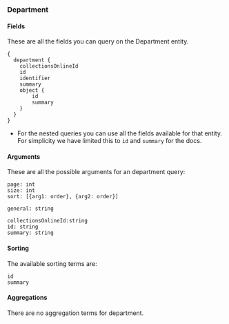 ### Department

#### Fields
These are all the fields you can query on the Department entity. 
```
{
  department {
    collectionsOnlineId
    id
    identifier
    summary
    object {
        id 
        summary
    }
  }
}
```
* For the nested queries you can use all the fields available for that entity. For simplicity we have limited this to `id` and `summary` for the docs.
#### Arguments
These are all the possible arguments for an department query:
```
page: int
size: int
sort: [{arg1: order}, {arg2: order}] 

general: string

collectionsOnlineId:string
id: string
summary: string
```

#### Sorting
The available sorting terms are:
```
id
summary
```
#### Aggregations
There are no aggregation terms for department.